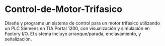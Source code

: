 # Control-de-Motor-Trifasico
Diseñe y programe un sistema de control para un motor trifásico utilizando un PLC Siemens en TIA Portal 1200, con visualización y simulación en Factory I/O. El sistema incluye arranque/parada, enclavamiento,  y señalización.
